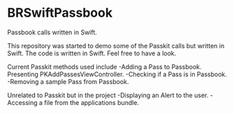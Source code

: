 BRSwiftPassbook
===============

Passbook calls written in Swift. 

This repository was started to demo some of the Passkit calls but written in Swift. The code is written in Swift. Feel free to have a look.

Current Passkit methods used include
-Adding a Pass to Passbook. Presenting PKAddPassesViewController.
-Checking if a Pass is in Passbook.
-Removing a sample Pass from Passbook.

Unrelated to Passkit but in the project
-Displaying an Alert to the user.
-Accessing a file from the applications bundle.